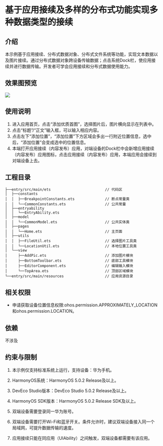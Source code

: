 # 基于应用接续及多样的分布式功能实现多种数据类型的接续

## 介绍

本示例基于应用接续、分布式数据对象、分布式文件系统等功能，实现文本数据以及图片接续。通过分布式数据对象跨设备传输数据；点击系统Dock栏，使应用接续并进行数据传输。开发者可学会应用接续和分布式数据使用能力。

## 效果图预览

![](screenshots/device/ContinuePublish_CN.gif)

## 使用说明

1. 进入应用首页，点击“添加优质首图”，选择图片后，图片横向显示在列表中。
2. 点击“标题”/“正文”输入框，可以输入相应内容。
3. 点击左下“添加位置”，“添加位置”下方区域会多出一行附近位置信息，选中后，“添加位置”会变成选中的位置信息。
4. 本端打开应用接续（内容发布）应用，对端设备的Dock栏中会新增应用接续（内容发布）应用图标，点击应用接续（内容发布）应用，本端应用会接续到对端设备上去。

## 工程目录

```
├──entry/src/main/ets                         // 代码区
│  ├──constants
│  │  ├──BreakpointConstants.ets              // 断点常量类
│  │  └──CommonConstants.ets                  // 公共常量
│  ├──entryability
│  │  └──EntryAbility.ets       
│  ├──model
│  │  └──CommonModel.ets                      // 公共实体类       
│  ├──pages
│  │  └──Home.ets                             // 主页面       
│  ├──utils
│  │  ├──FileUtil.ets                         // 选择图片工具类
│  │  └──LocationUtil.ets                     // 本地位置工具类
│  └──view
│     ├──AddPic.ets                           // 添加图片模块
│     ├──BottomToolbar.ets                    // 底部工具模块
│     ├──EditorComponent.ets                  // 编辑输入模块
│     └──TopArea.ets                          // 顶部区域模块
└──entry/src/main/resources                   // 应用资源目录
```

## 相关权限

- 申请获取设备位置信息权限:ohos.permission.APPROXIMATELY_LOCATION和ohos.permission.LOCATION。

## 依赖

不涉及

## 约束与限制

1. 本示例仅支持标准系统上运行，支持设备：华为手机。

2. HarmonyOS系统：HarmonyOS 5.0.2 Release及以上。

3. DevEco Studio版本：DevEco Studio 5.0.2 Release及以上。

4. HarmonyOS SDK版本：HarmonyOS 5.0.2 Release SDK及以上。

5. 双端设备需要登录同一华为账号。

6. 双端设备需要打开Wi-Fi和蓝牙开关。条件允许时，建议双端设备接入同一个局域网，可提升数据传输的速度。 

7. 应用接续只能在同应用（UIAbility）之间触发，双端设备都需要有该应用。